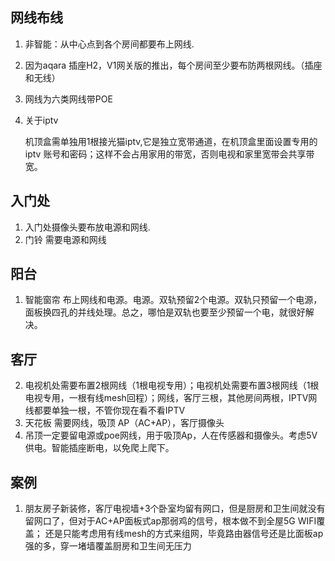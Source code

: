 ## 网线布线

1. 非智能：从中心点到各个房间都要布上网线.
1. 因为aqara 插座H2，V1网关版的推出，每个房间至少要布防两根网线。（插座和无线）
2. 网线为六类网线带POE
1. 关于iptv

   机顶盒需单独用1根接光猫iptv,它是独立宽带通道，在机顶盒里面设置专用的iptv 账号和密码；这样不会占用家用的带宽，否则电视和家里宽带会共享带宽。

## 入门处
1. 入门处摄像头要布放电源和网线.
1. 门铃   需要电源和网线

## 阳台
1. 智能窗帘
   布上网线和电源。电源。双轨预留2个电源。双轨只预留一个电源，面板换四孔的并线处理。总之，哪怕是双轨也要至少预留一个电，就很好解决。

## 客厅

2. 电视机处需要布置2根网线（1根电视专用）；电视机处需要布置3根网线（1根电视专用，一根有线mesh回程）；网线，客厅三根，其他房间两根，IPTV网线都要单独一根，不管你现在看不看IPTV
3. 天花板 需要网线，吸顶 AP（AC+AP），客厅摄像头
3. 吊顶一定要留电源或poe网线，用于吸顶Ap，人在传感器和摄像头。考虑5V供电。智能插座断电，以免爬上爬下。










## 案例
1. 朋友房子新装修，客厅电视墙+3个卧室均留有网口，但是厨房和卫生间就没有留网口了，但对于AC+AP面板式ap那弱鸡的信号，根本做不到全屋5G WIFI覆盖；
还是只能考虑用有线mesh的方式来组网，毕竟路由器信号还是比面板ap强的多，穿一堵墙覆盖厨房和卫生间无压力